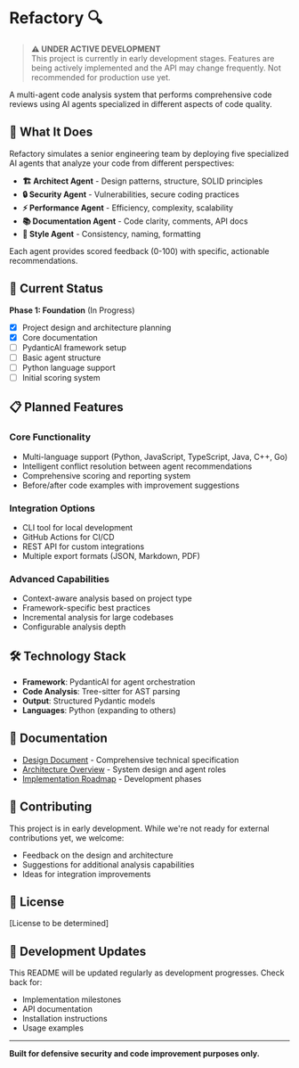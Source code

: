 # Refactory 🔍

> **⚠️ UNDER ACTIVE DEVELOPMENT**  
> This project is currently in early development stages. Features are being actively implemented and the API may change frequently. Not recommended for production use yet.

A multi-agent code analysis system that performs comprehensive code reviews using AI agents specialized in different aspects of code quality.

## 🎯 What It Does

Refactory simulates a senior engineering team by deploying five specialized AI agents that analyze your code from different perspectives:

- **🏗️ Architect Agent** - Design patterns, structure, SOLID principles
- **🔒 Security Agent** - Vulnerabilities, secure coding practices  
- **⚡ Performance Agent** - Efficiency, complexity, scalability
- **📚 Documentation Agent** - Code clarity, comments, API docs
- **🎨 Style Agent** - Consistency, naming, formatting

Each agent provides scored feedback (0-100) with specific, actionable recommendations.

## 🚧 Current Status

**Phase 1: Foundation** (In Progress)
- [x] Project design and architecture planning
- [x] Core documentation
- [ ] PydanticAI framework setup
- [ ] Basic agent structure
- [ ] Python language support
- [ ] Initial scoring system

## 📋 Planned Features

### Core Functionality
- Multi-language support (Python, JavaScript, TypeScript, Java, C++, Go)
- Intelligent conflict resolution between agent recommendations
- Comprehensive scoring and reporting system
- Before/after code examples with improvement suggestions

### Integration Options
- CLI tool for local development
- GitHub Actions for CI/CD
- REST API for custom integrations
- Multiple export formats (JSON, Markdown, PDF)

### Advanced Capabilities
- Context-aware analysis based on project type
- Framework-specific best practices
- Incremental analysis for large codebases
- Configurable analysis depth

## 🛠️ Technology Stack

- **Framework**: PydanticAI for agent orchestration
- **Code Analysis**: Tree-sitter for AST parsing
- **Output**: Structured Pydantic models
- **Languages**: Python (expanding to others)

## 📖 Documentation

- [Design Document](./DESIGN.md) - Comprehensive technical specification
- [Architecture Overview](./DESIGN.md#architecture) - System design and agent roles
- [Implementation Roadmap](./DESIGN.md#implementation-roadmap) - Development phases

## 🤝 Contributing

This project is in early development. While we're not ready for external contributions yet, we welcome:

- Feedback on the design and architecture
- Suggestions for additional analysis capabilities
- Ideas for integration improvements

## 📄 License

[License to be determined]

## 🔄 Development Updates

This README will be updated regularly as development progresses. Check back for:
- Implementation milestones
- API documentation
- Installation instructions
- Usage examples

---

**Built for defensive security and code improvement purposes only.**